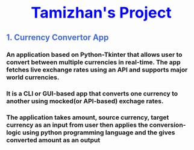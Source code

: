 <h1 align="center" style="font-size:40px; color:blue;">Tamizhan's Project</h1>

<h2 style="color:royalblue;">1. Currency Convertor App</h2>
<h3>
  An application based on Python-Tkinter that allows user to convert between multiple currencies in real-time.
  The app fetches live exchange rates using an API and supports major world currencies.
</h3>
<h3>It is a CLI or GUI-based app that converts one currency to another using mocked(or API-based) exchage rates.</h3>
<h3>The application takes amount, source currency, target currency as an input from user then applies the conversion-logic using python programming language and the gives
converted amount as an output</h3>
